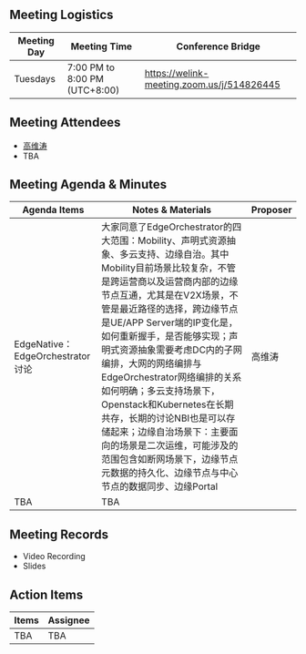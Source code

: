 ## Meeting Logistics

| Meeting Day  |  Meeting Time  | Conference Bridge  |
|---|---|---|
| Tuesdays  | 7:00 PM to 8:00 PM (UTC+8:00)   |  https://welink-meeting.zoom.us/j/514826445  |


## Meeting Attendees
- [高维涛](https://gitee.com/Gao_Victor)
- TBA

## Meeting Agenda & Minutes
|  Agenda Items  |  Notes & Materials   |  Proposer |
|---|---|---|
|  EdgeNative：EdgeOrchestrator 讨论  |  大家同意了EdgeOrchestrator的四大范围：Mobility、声明式资源抽象、多云支持、边缘自治。其中Mobility目前场景比较复杂，不管是跨运营商以及运营商内部的边缘节点互通，尤其是在V2X场景，不管是最近路径的选择，跨边缘节点是UE/APP Server端的IP变化是，如何重新握手，是否能够实现；声明式资源抽象需要考虑DC内的子网编排，大网的网络编排与EdgeOrchestrator网络编排的关系如何明确；多云支持场景下，Openstack和Kubernetes在长期共存，长期的讨论NBI也是可以存储起来；边缘自治场景下：主要面向的场景是二次运维，可能涉及的范围包含如断网场景下，边缘节点元数据的持久化、边缘节点与中心节点的数据同步、边缘Portal  | 高维涛 |
| TBA | TBA |


## Meeting Records
- Video Recording
- Slides


## Action Items
|  Items | Assignee   |
|---|---|
| TBA  | TBA|TBA




